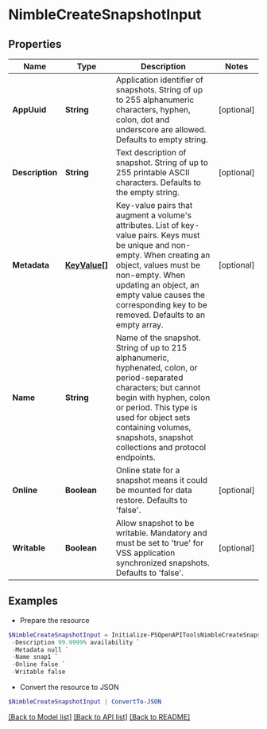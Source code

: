 # NimbleCreateSnapshotInput
## Properties

Name | Type | Description | Notes
------------ | ------------- | ------------- | -------------
**AppUuid** | **String** | Application identifier of snapshots. String of up to 255 alphanumeric characters, hyphen, colon, dot and underscore are allowed. Defaults to empty string. | [optional] 
**Description** | **String** | Text description of snapshot. String of up to 255 printable ASCII characters. Defaults to the empty string. | [optional] 
**Metadata** | [**KeyValue[]**](KeyValue.md) | Key-value pairs that augment a volume&#39;s attributes. List of key-value pairs. Keys must be unique and non-empty. When creating an object, values must be non-empty. When updating an object, an empty value causes the corresponding key to be removed. Defaults to an empty array. | [optional] 
**Name** | **String** | Name of the snapshot. String of up to 215 alphanumeric, hyphenated, colon, or period-separated characters; but cannot begin with hyphen, colon or period. This type is used for object sets containing volumes, snapshots, snapshot collections and protocol endpoints. | 
**Online** | **Boolean** | Online state for a snapshot means it could be mounted for data restore. Defaults to &#39;false&#39;. | [optional] 
**Writable** | **Boolean** | Allow snapshot to be writable. Mandatory and must be set to &#39;true&#39; for VSS application synchronized snapshots. Defaults to &#39;false&#39;. | [optional] 

## Examples

- Prepare the resource
```powershell
$NimbleCreateSnapshotInput = Initialize-PSOpenAPIToolsNimbleCreateSnapshotInput  -AppUuid rfc4122.943f7dc1-5853-497c-b530-f689ccf1bf18 `
 -Description 99.9999% availability `
 -Metadata null `
 -Name snap1 `
 -Online false `
 -Writable false
```

- Convert the resource to JSON
```powershell
$NimbleCreateSnapshotInput | ConvertTo-JSON
```

[[Back to Model list]](../README.md#documentation-for-models) [[Back to API list]](../README.md#documentation-for-api-endpoints) [[Back to README]](../README.md)

